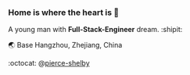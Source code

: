 ### Home is where the heart is :high_brightness:
<!--this README.md is a Personal Profile which will present at GitHub profile-->

A young man with **Full-Stack-Engineer** dream. :shipit:

:earth_asia: Base Hangzhou, Zhejiang, China

:octocat: @[pierce-shelby](https://github.com/pierce-shelby)


